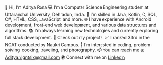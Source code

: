 👋 Hi, I’m Aditya Rana
💻 I’m a Computer Science Engineering student at Uttaranchal University, Dehradun, India.
🔧 I’m skilled in Java, Kotlin, C, SQL, C#, HTML, CSS, JavaScript, and more.
🌐 I have experience with Android development, front-end web development, and various data structures and algorithms.
📚 I'm always learning new technologies and currently exploring full stack development.
💼 Check out my projects.
📈 I ranked 33rd in the NCAT conducted by Naukri Campus.
🌟 I’m interested in coding, problem-solving, cooking, traveling, and photography.
📫 You can reach me at Aditya.vigntsix@gmail.com
🌍 Connect with me on [LinkedIn](https://www.linkedin.com/in/aditya-rana-b6636b203)
